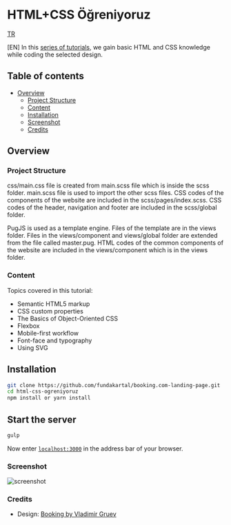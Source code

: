 # HTML+CSS Öğreniyoruz

[TR](https://medium.com/adem-md/html-css-%C3%B6%C4%9Freniyoruz-b3c10f2441a8)

[EN] In this [series of tutorials](https://www.youtube.com/playlist?list=PLadt0EaV4m3Ae9mBaQNylUKUaFK38F4EB), we gain basic HTML and CSS knowledge while coding the selected design.

## Table of contents

- [Overview](#overview)
  - [Project Structure](#project-structure)
  - [Content](#content)
  - [Installation](#installation)
  - [Screenshot](#screenshot)
  - [Credits](#credits)

## Overview

### Project Structure

css/main.css file is created from main.scss file which is inside the scss folder. main.scss file is used to import the other scss files. CSS codes of the components of the website are included in the scss/pages/index.scss. CSS codes of the header, navigation and footer are included in the scss/global folder. 

PugJS is used as a template engine. Files of the template are in the views folder. Files in the views/component and views/global folder are extended from the file called master.pug. HTML codes of the common components of the website are included in the views/component which is in the views folder.

### Content

Topics covered in this tutorial:

- Semantic HTML5 markup
- CSS custom properties
- The Basics of Object-Oriented CSS
- Flexbox
- Mobile-first workflow
- Font-face and typography
- Using SVG

## Installation

```bash
git clone https://github.com/fundakartal/booking.com-landing-page.git
cd html-css-ogreniyoruz
npm install or yarn install
```

## Start the server

```bash
gulp
```

Now enter [`localhost:3000`](http://localhost:3000) in the address bar of your browser.

### Screenshot

![screenshot](./img/ss-desktop.png)

### Credits

- Design: [Booking by Vladimir Gruev](https://dribbble.com/shots/3877462-Booking)
